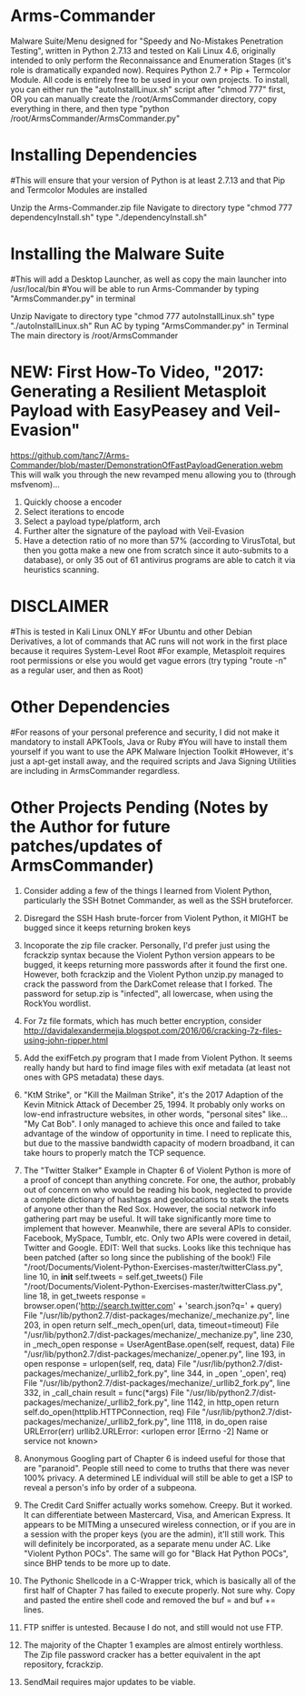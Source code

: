 # Arms-Commander
Malware Suite/Menu designed for "Speedy and No-Mistakes Penetration Testing", written in Python 2.7.13 and tested on Kali Linux 4.6, originally intended to only perform the Reconnaissance and Enumeration Stages (it's role is dramatically expanded now). Requires Python 2.7 + Pip + Termcolor Module. All code is entirely free to be used in your own projects. To install, you can either run the "autoInstallLinux.sh" script after "chmod 777" first, OR you can manually create the /root/ArmsCommander directory, copy everything in there, and then type "python /root/ArmsCommander/ArmsCommander.py"

# Installing Dependencies
#This will ensure that your version of Python is at least 2.7.13 and that Pip and Termcolor Modules are installed

Unzip the Arms-Commander.zip file
Navigate to directory
type "chmod 777 dependencyInstall.sh"
type "./dependencyInstall.sh"

# Installing the Malware Suite
#This will add a Desktop Launcher, as well as copy the main launcher into /usr/local/bin
#You will be able to run Arms-Commander by typing "ArmsCommander.py" in terminal

Unzip
Navigate to directory
type "chmod 777 autoInstallLinux.sh"
type "./autoInstallLinux.sh"
Run AC by typing "ArmsCommander.py" in Terminal
The main directory is /root/ArmsCommander

# NEW: First How-To Video, "2017: Generating a Resilient Metasploit Payload with EasyPeasey and Veil-Evasion"
https://github.com/tanc7/Arms-Commander/blob/master/DemonstrationOfFastPayloadGeneration.webm
This will walk you through the new revamped menu allowing you to (through msfvenom)...
1. Quickly choose a encoder
2. Select iterations to encode
3. Select a payload type/platform, arch
4. Further alter the signature of the payload with Veil-Evasion
5. Have a detection ratio of no more than 57% (according to VirusTotal, but then you gotta make a new one from scratch since it auto-submits to a database), or only 35 out of 61 antivirus programs are able to catch it via heuristics scanning.

# DISCLAIMER
#This is tested in Kali Linux ONLY
#For Ubuntu and other Debian Derivatives, a lot of commands that AC runs will not work in the first place because it requires System-Level Root
#For example, Metasploit requires root permissions or else you would get vague errors (try typing "route -n" as a regular user, and then as Root)

# Other Dependencies
#For reasons of your personal preference and security, I did not make it mandatory to install APKTools, Java or Ruby
#You will have to install them yourself if you want to use the APK Malware Injection Toolkit
#However, it's just a apt-get install away, and the required scripts and Java Signing Utilities are including in ArmsCommander regardless.

# Other Projects Pending (Notes by the Author for future patches/updates of ArmsCommander)
1. Consider adding a few of the things I learned from Violent Python, particularly the SSH Botnet Commander, as well as the SSH bruteforcer.
2. Disregard the SSH Hash brute-forcer from Violent Python, it MIGHT be bugged since it keeps returning broken keys
3. Incoporate the zip file cracker. Personally, I'd prefer just using the fcrackzip syntax because the Violent Python version appears to be bugged, it keeps returning more passwords after it found the first one. However, both fcrackzip and the Violent Python unzip.py managed to crack the password from the DarkComet release that I forked. The password for setup.zip is "infected", all lowercase, when using the RockYou wordlist.
4. For 7z file formats, which has much better encryption, consider http://davidalexandermejia.blogspot.com/2016/06/cracking-7z-files-using-john-ripper.html
5. Add the exifFetch.py program that I made from Violent Python. It seems really handy but hard to find image files with exif metadata (at least not ones with GPS metadata) these days.
6. "KtM Strike", or "Kill the Mailman Strike", it's the 2017 Adaption of the Kevin Mitnick Attack of December 25, 1994. It probably only works on low-end infrastructure websites, in other words, "personal sites" like... "My Cat Bob". I only managed to achieve this once and failed to take advantage of the window of opportunity in time. I need to replicate this, but due to the massive bandwidth capacity of modern broadband, it can take hours to properly match the TCP sequence. 
7. The "Twitter Stalker" Example in Chapter 6 of Violent Python is more of a proof of concept than anything concrete. For one, the author, probably out of concern on who would be reading his book, neglected to provide a complete dictionary of hashtags and geolocations to stalk the tweets of anyone other than the Red Sox. However, the social network info gathering part may be useful. It will take significantly more time to implement that however. Meanwhile, there are several APIs to consider. Facebook, MySpace, Tumblr, etc. Only two APIs were covered in detail, Twitter and Google.
  EDIT: Well that sucks. Looks like this technique has been patched (after so long since the publishing of the book!)
    File "/root/Documents/Violent-Python-Exercises-master/twitterClass.py", line 10, in __init__
    self.tweets = self.get_tweets()
  File "/root/Documents/Violent-Python-Exercises-master/twitterClass.py", line 18, in get_tweets
    response = browser.open('http://search.twitter.com' + 'search.json?q=' + query)
  File "/usr/lib/python2.7/dist-packages/mechanize/_mechanize.py", line 203, in open
    return self._mech_open(url, data, timeout=timeout)
  File "/usr/lib/python2.7/dist-packages/mechanize/_mechanize.py", line 230, in _mech_open
    response = UserAgentBase.open(self, request, data)
  File "/usr/lib/python2.7/dist-packages/mechanize/_opener.py", line 193, in open
    response = urlopen(self, req, data)
  File "/usr/lib/python2.7/dist-packages/mechanize/_urllib2_fork.py", line 344, in _open
    '_open', req)
  File "/usr/lib/python2.7/dist-packages/mechanize/_urllib2_fork.py", line 332, in _call_chain
    result = func(*args)
  File "/usr/lib/python2.7/dist-packages/mechanize/_urllib2_fork.py", line 1142, in http_open
    return self.do_open(httplib.HTTPConnection, req)
  File "/usr/lib/python2.7/dist-packages/mechanize/_urllib2_fork.py", line 1118, in do_open
    raise URLError(err)
urllib2.URLError: <urlopen error [Errno -2] Name or service not known>


8. Anonymous Googling part of Chapter 6 is indeed useful for those that are "paranoid". People still need to come to truths that there was never 100% privacy. A determined LE individual will still be able to get a ISP to reveal a person's info by order of a subpeona. 

9. The Credit Card Sniffer actually works somehow. Creepy. But it worked. It can differentiate between Mastercard, Visa, and American Express. It appears to be MITMing a unsecured wireless connection, or if you are in a session with the proper keys (you are the admin), it'll still work. This will definitely be incorporated, as a separate menu under AC. Like "Violent Python POCs". The same will go for "Black Hat Python POCs", since BHP tends to be more up to date. 

10. The Pythonic Shellcode in a C-Wrapper trick, which is basically all of the first half of Chapter 7 has failed to execute properly. Not sure why. Copy and pasted the entire shell code and removed the buf = and buf += lines. 

11. FTP sniffer is untested. Because I do not, and still would not use FTP. 

12. The majority of the Chapter 1 examples are almost entirely worthless. The Zip file password cracker has a better equivalent in the apt repository, fcrackzip. 

13. SendMail requires major updates to be viable. 
